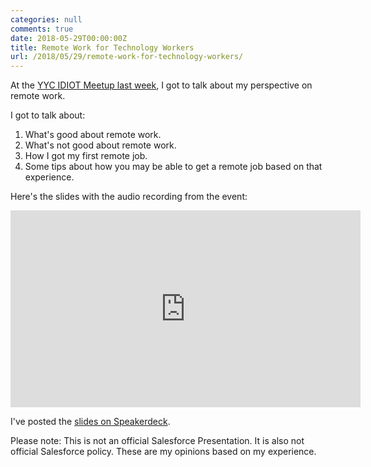```yaml
---
categories: null
comments: true
date: 2018-05-29T00:00:00Z
title: Remote Work for Technology Workers
url: /2018/05/29/remote-work-for-technology-workers/
---
```


At the <a href="https://www.meetup.com/IDIOT-Meetup-Infrastructure-Dev-Integrations-Ops-Teams/events/250348023/">YYC IDIOT Meetup last week</a>, I got to talk about my perspective on remote work.

I got to talk about:

1. What's good about remote work.
2. What's not good about remote work.
3. How I got my first remote job.
4. Some tips about how you may be able to get a remote job based on that experience.

Here's the slides with the audio recording from the event:

<iframe width="560" height="315" src="https://www.youtube.com/embed/E1XxuVWqePY?rel=0" frameborder="0" allow="autoplay; encrypted-media" allowfullscreen></iframe>

I've posted the [slides on Speakerdeck](https://speakerdeck.com/darron/remote-work-for-technology-workers).

Please note: This is not an official Salesforce Presentation. It is also not official Salesforce policy. These are my opinions based on my experience.
